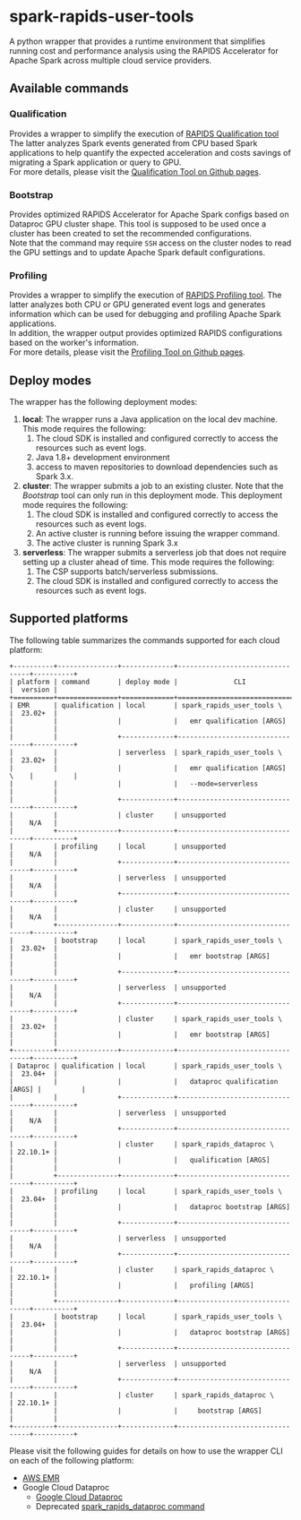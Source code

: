 # spark-rapids-user-tools

A python wrapper that provides a runtime environment that simplifies running cost and performance
analysis using the RAPIDS Accelerator for Apache Spark across multiple cloud service providers.

## Available commands

### Qualification

Provides a wrapper to simplify the execution of [RAPIDS Qualification tool](../../core/docs/spark-qualification-tool.md)
The latter analyzes Spark events generated from  CPU based Spark applications to help
quantify the expected acceleration and costs savings of migrating a Spark application or
query to GPU.  
For more details, please visit the
[Qualification Tool on Github pages](https://nvidia.github.io/spark-rapids/docs/spark-qualification-tool.html).

### Bootstrap

Provides optimized RAPIDS Accelerator for Apache Spark configs based on Dataproc GPU cluster shape.
This tool is supposed to be used once a cluster has been created to set the recommended configurations.  
Note that the command may require `SSH` access on the cluster nodes to read the GPU settings and to update
Apache Spark default configurations.

### Profiling

Provides a wrapper to simplify the execution of [RAPIDS Profiling tool](../../core/docs/spark-profiling-tool.md).
The latter analyzes both CPU or GPU generated event logs and generates information which
can be used for debugging and profiling Apache Spark applications.  
In addition, the wrapper output provides optimized RAPIDS configurations based on the worker's
information.  
For more details, please visit the
[Profiling Tool on Github pages](https://nvidia.github.io/spark-rapids/docs/spark-profiling-tool.html).

## Deploy modes

The wrapper has the following deployment modes:

1. **local**: The wrapper runs a Java application on the local dev machine. This mode requires the following:
   1. The cloud SDK is installed and configured correctly to access the resources such as event logs.
   2. Java 1.8+ development environment
   3. access to maven repositories to download dependencies such as Spark 3.x.
2. **cluster**: The wrapper submits a job to an existing cluster. Note that the _Bootstrap_ tool can
   only run in this deployment mode.  This deployment mode requires the following:
   1. The cloud SDK is installed and configured correctly to access the resources such as event logs.
   2. An active cluster is running before issuing the wrapper command.
   3. The active cluster is running Spark 3.x
3. **serverless**: The wrapper submits a serverless job that does not require setting up a cluster ahead of time.
   This mode requires the following:
   1. The CSP supports batch/serverless submissions.
   2. The cloud SDK is installed and configured correctly to access the resources such as event logs.


## Supported platforms

The following table summarizes the commands supported for each cloud platform:

```
+----------+---------------+-------------+---------------------------------+----------+
| platform | command       | deploy mode |              CLI                |  version |
+==========+===============+=============+=================================+==========+
| EMR      | qualification | local       | spark_rapids_user_tools \       |  23.02+  |
|          |               |             |   emr qualification [ARGS]      |          |
|          |               +-------------+---------------------------------+----------+
|          |               | serverless  | spark_rapids_user_tools \       |  23.02+  |
|          |               |             |   emr qualification [ARGS] \    |          |
|          |               |             |   --mode=serverless             |          |
|          |               +-------------+---------------------------------+----------+
|          |               | cluster     | unsupported                     |    N/A   |
|          +---------------+-------------+---------------------------------+----------+
|          | profiling     | local       | unsupported                     |    N/A   |
|          |               +-------------+---------------------------------+----------+
|          |               | serverless  | unsupported                     |    N/A   |
|          |               +-------------+---------------------------------+----------+
|          |               | cluster     | unsupported                     |    N/A   |
|          +---------------+-------------+---------------------------------+----------+
|          | bootstrap     | local       | spark_rapids_user_tools \       |  23.02+  |
|          |               |             |   emr bootstrap [ARGS]          |          |
|          |               +-------------+---------------------------------+----------+
|          |               | serverless  | unsupported                     |    N/A   |
|          |               +-------------+---------------------------------+----------+
|          |               | cluster     | spark_rapids_user_tools \       |  23.02+  |
|          |               |             |   emr bootstrap [ARGS]          |          |
+----------+---------------+-------------+---------------------------------+----------+
| Dataproc | qualification | local       | spark_rapids_user_tools \       |  23.04+  |
|          |               |             |   dataproc qualification [ARGS] |          |
|          |               +-------------+---------------------------------+----------+
|          |               | serverless  | unsupported                     |    N/A   |
|          |               +-------------+---------------------------------+----------+
|          |               | cluster     | spark_rapids_dataproc \         | 22.10.1+ |
|          |               |             |   qualification [ARGS]          |          |
|          +---------------+-------------+---------------------------------+----------+
|          | profiling     | local       | spark_rapids_user_tools \       |  23.04+  |
|          |               |             |   dataproc bootstrap [ARGS]     |          |
|          |               +-------------+---------------------------------+----------+
|          |               | serverless  | unsupported                     |    N/A   |
|          |               +-------------+---------------------------------+----------+
|          |               | cluster     | spark_rapids_dataproc \         | 22.10.1+ |
|          |               |             |   profiling [ARGS]              |          |
|          +---------------+-------------+---------------------------------+----------+
|          | bootstrap     | local       | spark_rapids_user_tools \       |  23.04+  |
|          |               |             |   dataproc bootstrap [ARGS]     |          |
|          |               +-------------+---------------------------------+----------+
|          |               | serverless  | unsupported                     |    N/A   |
|          |               +-------------+---------------------------------+----------+
|          |               | cluster     | spark_rapids_dataproc \         | 22.10.1+ |
|          |               |             |     bootstrap [ARGS]            |          |
+----------+---------------+-------------+---------------------------------+----------+
```

Please visit the following guides for details on how to use the wrapper CLI on each of the following
platform:

- [AWS EMR](user-tools-aws-emr.md)
- Google Cloud Dataproc
  - [Google Cloud Dataproc](user-tools-dataproc.md)
  - Deprecated [spark_rapids_dataproc command](legacy-user-tools-dataproc.md)
